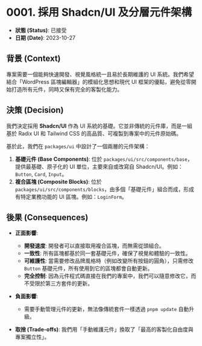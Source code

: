 # 0001. 採用 Shadcn/UI 及分層元件架構

- **狀態 (Status)**: 已接受
- **日期 (Date)**: 2023-10-27

## 背景 (Context)

專案需要一個能夠快速開發、視覺風格統一且易於長期維護的 UI 系統。我們希望結合「WordPress 區塊編輯器」的模組化思想和現代 UI 框架的優點，避免從零開始打造所有元件，同時又保有完全的客製化能力。

## 決策 (Decision)

我們決定採用 **Shadcn/UI** 作為 UI 系統的基礎。它並非傳統的元件庫，而是一組基於 Radix UI 和 Tailwind CSS 的高品質、可複製到專案中的元件原始碼。

基於此，我們在 `packages/ui` 中設計了一個兩層的元件架構：

1.  **基礎元件 (Base Components)**: 位於 `packages/ui/src/components/base`，提供最基礎、原子化的 UI 單位，主要來自或改寫自 Shadcn/UI。例如：`Button`, `Card`, `Input`。
2.  **複合區塊 (Composite Blocks)**: 位於 `packages/ui/src/components/blocks`，由多個「基礎元件」組合而成，形成有特定業務功能的 UI 區塊。例如：`LoginForm`。

## 後果 (Consequences)

- **正面影響**:
  - **開發速度**: 開發者可以直接取用複合區塊，而無需從頭組合。
  - **一致性**: 所有區塊都基於同一套基礎元件，確保了視覺和體驗的一致性。
  - **可維護性**: 當需要修改品牌風格時（例如改變所有按鈕的圓角），只需修改 `Button` 基礎元件，所有使用到它的區塊都會自動更新。
  - **完全控制**: 因為元件程式碼直接在我們的專案中，我們可以隨意修改它，而不受限於第三方套件的更新。

- **負面影響**:
  - 需要手動管理元件的更新，無法像傳統套件一樣透過 `pnpm update` 自動升級。

- **取捨 (Trade-offs)**: 我們用「手動維護元件」換取了「最高的客製化自由度與專案獨立性」。
